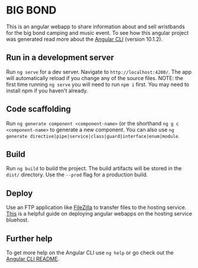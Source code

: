 # BIG BOND
This is an angular webapp to share information about and sell wristbands for the big bond camping and music event. To see how this angular project was generated read more about the [Angular CLI](https://github.com/angular/angular-cli) (version 10.1.2).


## Run in a development server

Run `ng serve` for a dev server. Navigate to `http://localhost:4200/`. The app will automatically reload if you change any of the source files.
NOTE: the first time running `ng serve` you will need to run `npm i` first. You may need to install npm if you haven't already.
## Code scaffolding

Run `ng generate component <component-name>` (or the shorthand `ng g c <component-name>` to generate a new component. You can also use `ng generate directive|pipe|service|class|guard|interface|enum|module`.

## Build

Run `ng build` to build the project. The build artifacts will be stored in the `dist/` directory. Use the `--prod` flag for a production build.

## Deploy
Use an FTP application like [FileZilla](https://filezilla-project.org/) to transfer files to the hosting service. [This](https://medium.com/analytics-vidhya/how-to-deploy-web-apps-online-8d282e58ad88) is a helpful guide on deploying angular webapps on the hosting service bluehost.

## Further help

To get more help on the Angular CLI use `ng help` or go check out the [Angular CLI README](https://github.com/angular/angular-cli/blob/master/README.md).

